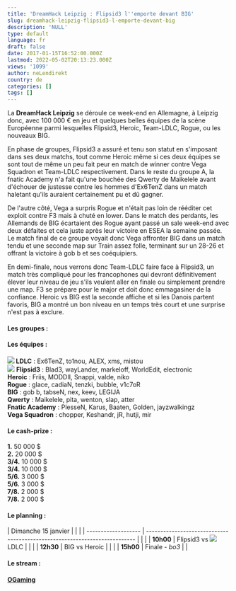 ```yaml
---
title: 'DreamHack Leipzig : Flipsid3 l''emporte devant BIG'
slug: dreamhack-leipzig-flipsid3-l-emporte-devant-big
description: 'NULL'
type: default
language: fr
draft: false
date: 2017-01-15T16:52:00.000Z
lastmod: 2022-05-02T20:13:23.000Z
views: '1099'
author: neLendirekt
country: de
categories: []
tags: []
---
```

La **DreamHack Leipzig** se déroule ce week-end en Allemagne, à Leipzig donc, avec 100 000 € en jeu et quelques belles équipes de la scène Européenne parmi lesquelles Flipsid3, Heroic, Team-LDLC, Rogue, ou les nouveaux BIG.

En phase de groupes, Flipsid3 a assuré et tenu son statut en s'imposant dans ses deux matchs, tout comme Heroic même si ces deux équipes se sont tout de même un peu fait peur en match de winner contre Vega Squadron et Team-LDLC respectivement. Dans le reste du groupe A, la fnatic Academy n'a fait qu'une bouchée des Qwerty de Maikelele avant d'échouer de justesse contre les hommes d'Ex6TenZ dans un match haletant qu'ils auraient certainement pu et dû gagner.

De l'autre côté, Vega a surpris Rogue et n'était pas loin de rééditer cet exploit contre F3 mais à chuté en lower. Dans le match des perdants, les Allemands de BIG écartaient des Rogue ayant passé un sale week-end avec deux défaites et cela juste après leur victoire en ESEA la semaine passée. Le match final de ce groupe voyait donc Vega affronter BIG dans un match tendu et une seconde map sur Train assez folle, terminant sur un 28-26 et offrant la victoire à gob b et ses coéquipiers.

En demi-finale, nous verrons donc Team-LDLC faire face à Flipsid3, un match très compliqué pour les francophones qui devront définitivement élever leur niveau de jeu s'ils veulent aller en finale ou simplement prendre une map. F3 se prépare pour le major et doit donc emmagasiner de la confiance. Heroic vs BIG est la seconde affiche et si les Danois partent favoris, BIG a montré un bon niveau en un temps très court et une surprise n'est pas à exclure. 

#### **Les groupes :**

#### Les équipes :

**![](/storage/countries/flag/europe_flag_580d21b984714.gif) LDLC** : Ex6TenZ, to1nou, ALEX, xms, mistou  
![](/storage/countries/flag/europe_flag_580d21b984714.gif) **Flipsid3** : Blad3, wayLander, markeloff, WorldEdit, electronic  
**Heroic** : Friis, MODDII, Snappi, valde, niko  
**Rogue** : glace, cadiaN, tenzki, bubble, v1c7oR  
**BIG** : gob b, tabseN, nex, keev, LEGIJA  
**Qwerty** : Maikelele, pita, wenton, slap, atter  
**Fnatic Academy** : PlesseN, Karus, Baaten, Golden, jayzwalkingz  
**Vega Squadron** : chopper, Keshandr, jR, hutji, mir

#### Le cash-prize :

**1.** 50 000 $  
**2.** 20 000 $  
**3/4.** 10 000 $  
**3/4.** 10 000 $  
**5/6.** 3 000 $  
**5/6.** 3 000 $  
**7/8.** 2 000 $  
**7/8.** 2 000 $

#### Le planning :

| Dimanche 15 janvier |                                                                            |  |
| ------------------- | -------------------------------------------------------------------------- |  |
| |  **10h00**        | Flipsid3 vs ![](/storage/countries/flag/europe_flag_580d21b984714.gif)LDLC |  |
| |  **12h30**        | BIG vs Heroic                                                              |  |
| |  **15h00**        | Finale - _bo3_                                                             |  |

#### Le stream :

#### **[OGaming](https://www.twitch.tv/ogamingcs)** 
